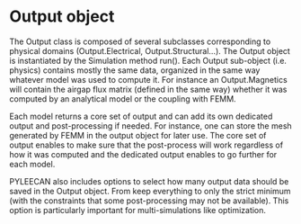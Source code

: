 
Output object
=============

The Output class is composed of several subclasses corresponding to
physical domains (Output.Electrical, Output.Structural...). The Output
object is instantiated by the Simulation method run(). Each Output
sub-object (i.e. physics) contains mostly the same data, organized in
the same way whatever model was used to compute it. For instance an
Output.Magnetics will contain the airgap flux matrix (defined in the
same way) whether it was computed by an analytical model or the coupling
with FEMM.

Each model returns a core set of output and can add its own dedicated
output and post-processing if needed. For instance, one can store the
mesh generated by FEMM in the output object for later use. The core set
of output enables to make sure that the post-process will work
regardless of how it was computed and the dedicated output enables to go
further for each model.

PYLEECAN also includes options to select how many output data should be
saved in the Output object. From keep everything to only the strict
minimum (with the constraints that some post-processing may not be
available). This option is particularly important for multi-simulations
like optimization.
